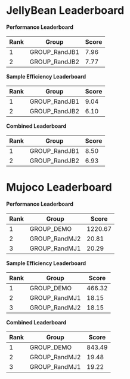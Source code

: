 # JellyBean Leaderboard

**Performance Leaderboard**

|Rank      |Group     |Score     |
|----------|----------|----------|
|1      |GROUP_RandJB1     |7.96     |
|2      |GROUP_RandJB2     |7.77     |


**Sample Efficiency Leaderboard**

|Rank      |Group     |Score     |
|----------|----------|----------|
|1      |GROUP_RandJB1     |9.04     |
|2      |GROUP_RandJB2     |6.10     |


**Combined Leaderboard**

|Rank      |Group     |Score     |
|----------|----------|----------|
|1      |GROUP_RandJB1     |8.50     |
|2      |GROUP_RandJB2     |6.93     |


# Mujoco Leaderboard

**Performance Leaderboard**

|Rank      |Group     |Score     |
|----------|----------|----------|
|1      |GROUP_DEMO     |1220.67     |
|2      |GROUP_RandMJ2     |20.81     |
|3      |GROUP_RandMJ1     |20.29     |


**Sample Efficiency Leaderboard**

|Rank      |Group     |Score     |
|----------|----------|----------|
|1      |GROUP_DEMO     |466.32     |
|2      |GROUP_RandMJ1     |18.15     |
|3      |GROUP_RandMJ2     |18.15     |


**Combined Leaderboard**

|Rank      |Group     |Score     |
|----------|----------|----------|
|1      |GROUP_DEMO     |843.49     |
|2      |GROUP_RandMJ2     |19.48     |
|3      |GROUP_RandMJ1     |19.22     |


